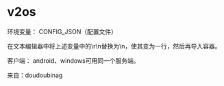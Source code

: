 # v2os

环境变量： CONFIG_JSON（配置文件）

在文本编辑器中将上述变量中的\r\n替换为\n，使其变为一行，然后再导入容器。

客户端： android、windows可用同一个服务端。

来自：doudoubinag
